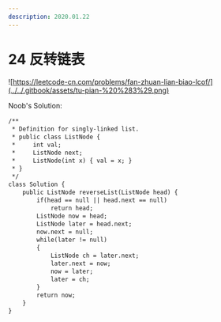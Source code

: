 ```yaml
---
description: 2020.01.22
---
```


# 24 反转链表

![https://leetcode-cn.com/problems/fan-zhuan-lian-biao-lcof/](../../.gitbook/assets/tu-pian-%20%283%29.png)



Noob's Solution:

```text
/**
 * Definition for singly-linked list.
 * public class ListNode {
 *     int val;
 *     ListNode next;
 *     ListNode(int x) { val = x; }
 * }
 */
class Solution {
    public ListNode reverseList(ListNode head) {
        if(head == null || head.next == null)
            return head;
        ListNode now = head;
        ListNode later = head.next;
        now.next = null;
        while(later != null)
        {
            ListNode ch = later.next;
            later.next = now;
            now = later;
            later = ch;
        }
        return now;
    }
}
```



